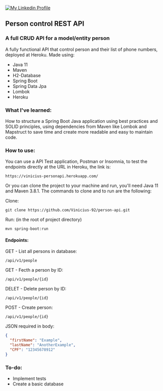 [![My Linkedin Profile](https://img.shields.io/badge/LinkedIn-0077B5?style=for-the-badge&logo=linkedin&logoColor=white)](http://www.linkedin.com/in/vinicius-92)

## Person control REST API 

### A full CRUD API for a model/entity person

A fully functional API that control person and their list of phone numbers, deployed at Heroku. Made using:

* Java 11
* Maven
* H2-Database
* Spring Boot
* Spring Data Jpa
* Lombok
* Heroku

### What I've learned: 

How to structure a Spring Boot Java application using best practices and SOLID principles, using dependencies from Maven like Lombok and Mapstruct to save time and create more readable and easy to maintain code.

### How to use:

You can use a API Test application, Postman or Insomnia, to test the endpoints directly at the URL in Heroku, the link is:

```
https://vinicius-personapi.herokuapp.com/
```

Or you can clone the project to your machine and run, you'll need Java 11 and Maven 3.8.1. The commands to clone and to run are the following:

Clone:
```shell script
git clone https://github.com/Vinicius-92/person-api.git
```

Run: (in the root of project directory)
```shell script
mvn spring-boot:run
```

#### Endpoints:

GET - List all persons in database:
```
/api/v1/people
```

GET - Fecth a person by ID:
```
/api/v1/people/{id}
```

DELET - Delete person by ID:
```
/api/v1/people/{id}
```

POST - Create person:
```
/api/v1/people/{id}

```
JSON required in body:
```json
{ 
  "firstName": "Example",
  "lastName": "AnotherExample",
  "CPF": "12345678912"
}
``` 

### To-do:
* Implement tests
* Create a basic database

